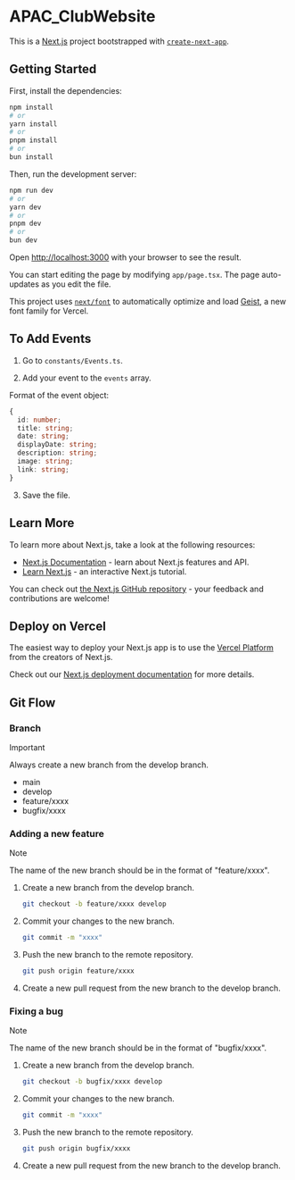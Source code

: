 # APAC_ClubWebsite

This is a [Next.js](https://nextjs.org) project bootstrapped with [`create-next-app`](https://nextjs.org/docs/app/api-reference/cli/create-next-app).

## Getting Started

First, install the dependencies:

```bash
npm install
# or
yarn install
# or
pnpm install
# or
bun install
```

Then, run the development server:

```bash
npm run dev
# or
yarn dev
# or
pnpm dev
# or
bun dev
```

Open [http://localhost:3000](http://localhost:3000) with your browser to see the result.

You can start editing the page by modifying `app/page.tsx`. The page auto-updates as you edit the file.

This project uses [`next/font`](https://nextjs.org/docs/app/building-your-application/optimizing/fonts) to automatically optimize and load [Geist](https://vercel.com/font), a new font family for Vercel.

## To Add Events

1. Go to `constants/Events.ts`.

2. Add your event to the `events` array.

Format of the event object:

```typescript
{
  id: number;
  title: string;
  date: string;
  displayDate: string;
  description: string;
  image: string;
  link: string;
}
```

3. Save the file.

## Learn More

To learn more about Next.js, take a look at the following resources:

- [Next.js Documentation](https://nextjs.org/docs) - learn about Next.js features and API.
- [Learn Next.js](https://nextjs.org/learn) - an interactive Next.js tutorial.

You can check out [the Next.js GitHub repository](https://github.com/vercel/next.js) - your feedback and contributions are welcome!

## Deploy on Vercel

The easiest way to deploy your Next.js app is to use the [Vercel Platform](https://vercel.com/new?utm_medium=default-template&filter=next.js&utm_source=create-next-app&utm_campaign=create-next-app-readme) from the creators of Next.js.

Check out our [Next.js deployment documentation](https://nextjs.org/docs/app/building-your-application/deploying) for more details.

## Git Flow

### Branch

> [!IMPORTANT]
> Always create a new branch from the develop branch.

- main
- develop
- feature/xxxx
- bugfix/xxxx

### Adding a new feature

> [!NOTE]
> The name of the new branch should be in the format of "feature/xxxx".

1. Create a new branch from the develop branch.

   ```bash
   git checkout -b feature/xxxx develop
   ```

2. Commit your changes to the new branch.

   ```bash
   git commit -m "xxxx"
   ```

3. Push the new branch to the remote repository.

   ```bash
   git push origin feature/xxxx
   ```

4. Create a new pull request from the new branch to the develop branch.

### Fixing a bug

> [!NOTE]
> The name of the new branch should be in the format of "bugfix/xxxx".

1. Create a new branch from the develop branch.

   ```bash
   git checkout -b bugfix/xxxx develop
   ```

2. Commit your changes to the new branch.

   ```bash
   git commit -m "xxxx"
   ```

3. Push the new branch to the remote repository.

   ```bash
   git push origin bugfix/xxxx
   ```

4. Create a new pull request from the new branch to the develop branch.
